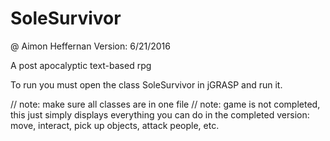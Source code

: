 # SoleSurvivor
@ Aimon Heffernan
Version: 6/21/2016

A post apocalyptic text-based rpg

To run you must open the class SoleSurvivor in jGRASP and run it.

// note: make sure all classes are in one file
// note: game is not completed, this just simply displays everything you can do in the completed version: move, interact, pick up objects, attack people, etc.
